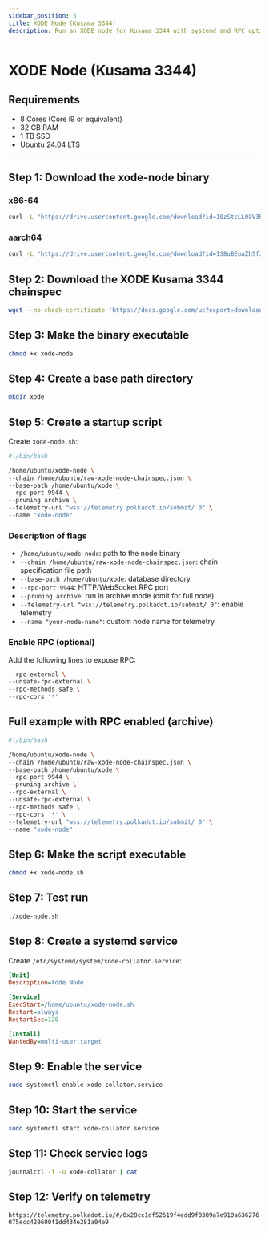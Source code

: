 ```yaml
---
sidebar_position: 5
title: XODE Node (Kusama 3344)
description: Run an XODE node for Kusama 3344 with systemd and RPC options
---
```


# XODE Node (Kusama 3344)

## Requirements

- 8 Cores (Core i9 or equivalent)
- 32 GB RAM
- 1 TB SSD
- Ubuntu 24.04 LTS

---

## Step 1: Download the xode-node binary

### x86-64
```bash
curl -L "https://drive.usercontent.google.com/download?id=10zStcLL08V3hiCy507CBXMCKCb2VFQsM&confirm=xxx" -o xode-node
```

### aarch64
```bash
curl -L "https://drive.usercontent.google.com/download?id=1S8uBEuaZhSfJMCwKvbzWXAw_7J4EgPVE&confirm=xxx" -o xode-node
```

## Step 2: Download the XODE Kusama 3344 chainspec
```bash
wget --no-check-certificate 'https://docs.google.com/uc?export=download&id=19C8s1MdVubYjMFiLBmvwhWxTK6bPeyve' -O raw-xode-node-chainspec.json
```

## Step 3: Make the binary executable
```bash
chmod +x xode-node
```

## Step 4: Create a base path directory
```bash
mkdir xode
```

## Step 5: Create a startup script

Create `xode-node.sh`:

```bash
#!/bin/bash

/home/ubuntu/xode-node \
--chain /home/ubuntu/raw-xode-node-chainspec.json \
--base-path /home/ubuntu/xode \
--rpc-port 9944 \
--pruning archive \
--telemetry-url "wss://telemetry.polkadot.io/submit/ 0" \
--name "xode-node"
```

### Description of flags

- `/home/ubuntu/xode-node`: path to the node binary
- `--chain /home/ubuntu/raw-xode-node-chainspec.json`: chain specification file path
- `--base-path /home/ubuntu/xode`: database directory
- `--rpc-port 9944`: HTTP/WebSocket RPC port
- `--pruning archive`: run in archive mode (omit for full node)
- `--telemetry-url "wss://telemetry.polkadot.io/submit/ 0"`: enable telemetry
- `--name "your-node-name"`: custom node name for telemetry

### Enable RPC (optional)

Add the following lines to expose RPC:

```bash
--rpc-external \
--unsafe-rpc-external \
--rpc-methods safe \
--rpc-cors '*'
```

## Full example with RPC enabled (archive)

```bash
#!/bin/bash

/home/ubuntu/xode-node \
--chain /home/ubuntu/raw-xode-node-chainspec.json \
--base-path /home/ubuntu/xode \
--rpc-port 9944 \
--pruning archive \
--rpc-external \
--unsafe-rpc-external \
--rpc-methods safe \
--rpc-cors '*' \
--telemetry-url "wss://telemetry.polkadot.io/submit/ 0" \
--name "xode-node"
```

## Step 6: Make the script executable
```bash
chmod +x xode-node.sh
```

## Step 7: Test run
```bash
./xode-node.sh
```

## Step 8: Create a systemd service

Create `/etc/systemd/system/xode-collator.service`:

```ini
[Unit]
Description=Xode Node

[Service]
ExecStart=/home/ubuntu/xode-node.sh
Restart=always
RestartSec=120

[Install]
WantedBy=multi-user.target
```

## Step 9: Enable the service
```bash
sudo systemctl enable xode-collator.service
```

## Step 10: Start the service
```bash
sudo systemctl start xode-collator.service
```

## Step 11: Check service logs
```bash
journalctl -f -u xode-collator | cat
```

## Step 12: Verify on telemetry

`https://telemetry.polkadot.io/#/0x28cc1df52619f4edd9f0389a7e910a636276075ecc429600f1dd434e281a04e9`


